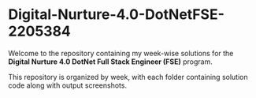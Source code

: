 # Digital-Nurture-4.0-DotNetFSE-2205384
Welcome to the repository containing my week-wise solutions for the **Digital Nurture 4.0 DotNet Full Stack Engineer (FSE)** program.

This repository is organized by week, with each folder containing solution code along with output screenshots.
